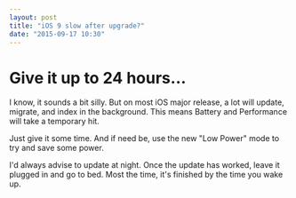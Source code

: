 ```yaml
---
layout: post
title: "iOS 9 slow after upgrade?"
date: "2015-09-17 10:30"
---
```

# Give it up to 24 hours...

I know, it sounds a bit silly. But on most iOS major release, a lot will update, migrate, and index in the background.
This means Battery and Performance will take a temporary hit.

Just give it some time. And if need be, use the new "Low Power" mode to try and save some power.

I'd always advise to update at night. Once the update has worked, leave it plugged in and go to bed. Most the time, it's finished by the time you wake up.
